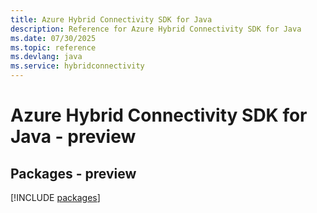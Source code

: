 ```yaml
---
title: Azure Hybrid Connectivity SDK for Java
description: Reference for Azure Hybrid Connectivity SDK for Java
ms.date: 07/30/2025
ms.topic: reference
ms.devlang: java
ms.service: hybridconnectivity
---
```

# Azure Hybrid Connectivity SDK for Java - preview
## Packages - preview
[!INCLUDE [packages](hybrid-connectivity-index.md)]